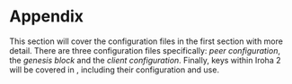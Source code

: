 # Appendix

This section will cover the configuration files in the first section with more detail. There are three configuration files specifically: _peer configuration_, the _genesis block_ and the _client configuration_. Finally, keys within Iroha 2 will be covered in , including their configuration and use.
